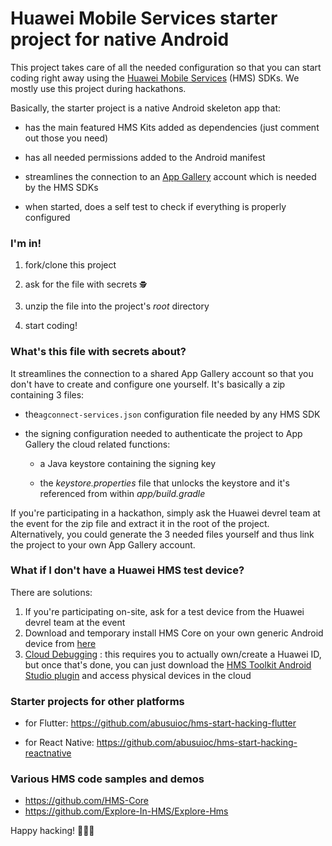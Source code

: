 # Huawei Mobile Services starter project for native Android


This project takes care of all the needed configuration so that you can start coding right away using the [Huawei Mobile Services](https://developer.huawei.com/consumer/en/hms) (HMS) SDKs. We mostly use this project during hackathons.

Basically, the starter project is a native Android skeleton app that:

- has the main featured HMS Kits added as dependencies (just comment out those you need)

- has all needed permissions added to the Android manifest

- streamlines the connection to an [App Gallery](https://consumer.huawei.com/en/mobileservices/appgallery/) account which is needed by the HMS SDKs

- when started, does a self test to check if everything is properly configured

  

### I'm in!

1. fork/clone this project

2. ask for the file with secrets `🕵` 

3. unzip the file into the project's *root* directory

4. start coding!

   

### What's this file with secrets about?

It streamlines the connection to a shared App Gallery account so that you don't have to create and configure one yourself. It's basically a zip containing 3 files:

- the`agconnect-services.json` configuration file needed by any HMS SDK

- the signing configuration needed to authenticate the project to App Gallery the cloud related functions:

  - a Java keystore containing the signing key

  - the *keystore.properties* file that unlocks the keystore and it's referenced from within *app/build.gradle* 

    

If you're participating in a hackathon, simply ask the Huawei devrel team at the event for the zip file and extract it in the root of the project. Alternatively, you could generate the 3 needed files yourself and thus link the project to your own App Gallery account.



### What if I don't have a Huawei HMS test device?

There are solutions:

1. If you're participating on-site, ask for a test device from the Huawei devrel team at the event 
2. Download and temporary install HMS Core on your own generic Android device from [here](https://appgallery.cloud.huawei.com/appdl/C10132067)
3. [Cloud Debugging](https://developer.huawei.com/consumer/en/doc/development/Tools-Guides/CloudDebugging-introduction) : this requires you to actually own/create a Huawei ID, but once that's done, you can just download the [HMS Toolkit Android Studio plugin](https://developer.huawei.com/consumer/en/doc/development/Tools-Guides/installation-0000001050145206) and access physical devices in the cloud



### Starter projects for other platforms

- for Flutter: https://github.com/abusuioc/hms-start-hacking-flutter

- for React Native: https://github.com/abusuioc/hms-start-hacking-reactnative 

  

### Various HMS code samples and demos

- https://github.com/HMS-Core 
- https://github.com/Explore-In-HMS/Explore-Hms



Happy hacking! 👨🏻‍💻

